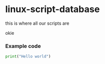 # linux-script-database
this is where all our scripts are

okie


### Example code
```python
print("Hello world")
```
